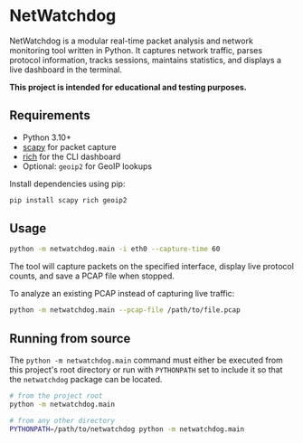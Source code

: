 # NetWatchdog

NetWatchdog is a modular real-time packet analysis and network monitoring tool
written in Python. It captures network traffic, parses protocol information,
tracks sessions, maintains statistics, and displays a live dashboard in the
terminal.

**This project is intended for educational and testing purposes.**

## Requirements

- Python 3.10+
- [scapy](https://scapy.net/) for packet capture
- [rich](https://rich.readthedocs.io/) for the CLI dashboard
- Optional: `geoip2` for GeoIP lookups

Install dependencies using pip:

```bash
pip install scapy rich geoip2
```

## Usage

```bash
python -m netwatchdog.main -i eth0 --capture-time 60
```

The tool will capture packets on the specified interface, display live protocol
counts, and save a PCAP file when stopped.

To analyze an existing PCAP instead of capturing live traffic:

```bash
python -m netwatchdog.main --pcap-file /path/to/file.pcap
```

## Running from source

The `python -m netwatchdog.main` command must either be executed from this
project's root directory or run with `PYTHONPATH` set to include it so that the
`netwatchdog` package can be located.

```bash
# from the project root
python -m netwatchdog.main

# from any other directory
PYTHONPATH=/path/to/netwatchdog python -m netwatchdog.main
```
